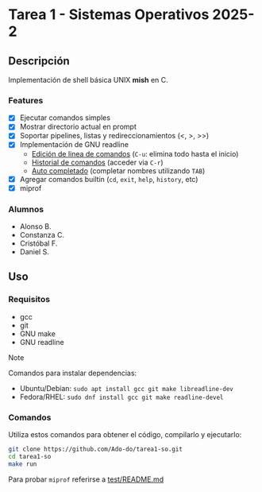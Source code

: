 # Tarea 1 - Sistemas Operativos 2025-2

## Descripción

Implementación de shell básica UNIX **mish** en C.

### Features

- [x] Ejecutar comandos simples
- [x] Mostrar directorio actual en prompt
- [x] Soportar pipelines, listas y redireccionamientos (<, >, >>)
- [x] Implementación de GNU readline
  - [Edición de linea de comandos](https://readline.kablamo.org/emacs.html)
  (`C-u`: elimina todo hasta el inicio)
  - [Historial de comandos](https://tiswww.cwru.edu/php/chet/readline/readline.html#Searching) (acceder via `C-r`)
  - [Auto completado](https://tiswww.cwru.edu/php/chet/readline/readline.html#Commands-For-Completion) (completar nombres utilizando `TAB`)
- [x] Agregar comandos builtin (`cd`, `exit`, `help`, `history`, etc)
- [x] miprof

### Alumnos

- Alonso B.
- Constanza C.
- Cristóbal F.
- Daniel S.

## Uso

### Requisitos

- gcc
- git
- GNU make
- GNU readline

> [!NOTE]
> Comandos para instalar dependencias:
> - Ubuntu/Debian: `sudo apt install gcc git make libreadline-dev`
> - Fedora/RHEL: `sudo dnf install gcc git make readline-devel`

### Comandos

Utiliza estos comandos para obtener el código, compilarlo y ejecutarlo:

```sh
git clone https://github.com/Ado-do/tarea1-so.git
cd tarea1-so
make run
```

Para probar `miprof` referirse a [test/README.md](test/README.md)
